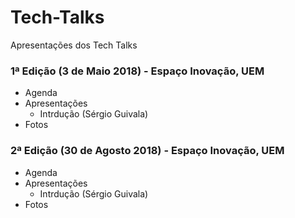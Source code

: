 # Tech-Talks
Apresentações dos Tech Talks

### 1ª Edição (3 de Maio 2018) - Espaço Inovação, UEM

* Agenda
* Apresentações
  * Intrdução (Sérgio Guivala)
* Fotos

### 2ª Edição (30 de Agosto 2018) - Espaço Inovação, UEM

* Agenda
* Apresentações
  * Intrdução (Sérgio Guivala)
* Fotos
